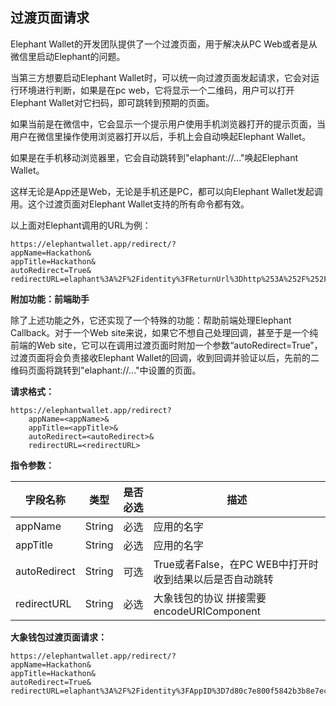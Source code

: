 ## 过渡页面请求

  Elephant Wallet的开发团队提供了一个过渡页面，用于解决从PC Web或者是从微信里启动Elephant的问题。
  
  当第三方想要启动Elephant Wallet时，可以统一向过渡页面发起请求，它会对运行环境进行判断，如果是在pc web，它将显示一个二维码，用户可以打开Elephant Wallet对它扫码，即可跳转到预期的页面。
  
  如果当前是在微信中，它会显示一个提示用户使用手机浏览器打开的提示页面，当用户在微信里操作使用浏览器打开以后，手机上会自动唤起Elephant Wallet。 
  
  如果是在手机移动浏览器里，它会自动跳转到"elaphant://..."唤起Elephant Wallet。
  
  这样无论是App还是Web，无论是手机还是PC，都可以向Elephant Wallet发起调用。这个过渡页面对Elephant Wallet支持的所有命令都有效。
  
  以上面对Elephant调用的URL为例：
  ```
  https://elephantwallet.app/redirect/?
  appName=Hackathon&
  appTitle=Hackathon&
  autoRedirect=True&
  redirectURL=elaphant%3A%2F%2Fidentity%3FReturnUrl%3Dhttp%253A%252F%252Fbing.com%26AppID%3D7d80c7e800f5842b3b8e7ec7318189f66b7fd5b6db13bb80fbd89d2b1c444772c1d0202fea1e9cbabbf3258b3d91685484c02c2ae52d78ca39e2e54593ec81dd%26PublicKey%3D032f6347b27401dc0bced2de0ab4531e62c496841cd8e67a58c572e3018dcb72d9%26DID%3DiXzenTELVRDc712tmt2Qvbtk3KcAwV2tU8%26AppName%3DHackathon%26RequestInfo%3Delaaddress%2CEmail%2CNickname%26description%3DEApp%2520Community%26RandomNumber%3D4284432979
  ```

**附加功能：前端助手**

  除了上述功能之外，它还实现了一个特殊的功能：帮助前端处理Elephant Callback。对于一个Web site来说，如果它不想自己处理回调，甚至于是一个纯前端的Web site，它可以在调用过渡页面时附加一个参数“autoRedirect=True”，过渡页面将会负责接收Elephant Wallet的回调，收到回调并验证以后，先前的二维码页面将跳转到"elaphant://..."中设置的<Return URL>页面。

**请求格式：**
```
https://elephantwallet.app/redirect?
	appName=<appName>&
	appTitle=<appTitle>&
	autoRedirect=<autoRedirect>&
	redirectURL=<redirectURL>
```
**指令参数：**

字段名称           | 类型              | 是否必选 | 描述
----------------------| ------------------- | ------------------- | -------------------
appName                | String     | 必选 | 应用的名字
appTitle               | String     | 必选 | 应用的名字
autoRedirect           | String    | 可选 | True或者False，在PC WEB中打开时收到结果以后是否自动跳转
redirectURL         | String     | 必选 | 大象钱包的协议 拼接需要encodeURIComponent


**大象钱包过渡页面请求：**
```
https://elephantwallet.app/redirect/?
appName=Hackathon&
appTitle=Hackathon&
autoRedirect=True&
redirectURL=elaphant%3A%2F%2Fidentity%3FAppID%3D7d80c7e800f5842b3b8e7ec7318189f66b7fd5b6db13bb80fbd89d2b1c444772c1d0202fea1e9cbabbf3258b3d91685484c02c2ae52d78ca39e2e54593ec81dd%26AppName%3DHackathon%26RandomNumber%3D123456789%26DID%3DiXzenTELVRDc712tmt2Qvbtk3KcAwV2tU8%26PublicKey%3D032f6347b27401dc0bced2de0ab4531e62c496841cd8e67a58c572e3018dcb72d9%26ReturnUrl%3Dhttp%253A%252F%252Fbing.com%26RequestInfo%3Delaaddress%2CEmail%2CNickname

```
